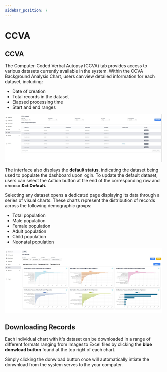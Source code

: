 ```yaml
---
sidebar_position: 7
---
```


# CCVA
## CCVA
The Computer-Coded Verbal Autopsy (CCVA) tab provides access to various datasets currently available in the system. Within the CCVA Background Analysis Chart, users can view detailed information for each dataset, including:

- Date of creation
- Total records in the dataset
- Elapsed processing time
- Start and end ranges

![Dashboard image 1](./img/dashboard/ccva.jpg)

The interface also displays the **default status**, indicating the dataset being used to populate the dashboard upon login. To update the default dataset, users can select the Action button at the end of the corresponding row and choose **Set Default.**

Selecting any dataset opens a dedicated page displaying its data through a series of visual charts. These charts represent the distribution of records across the following demographic groups:

- Total population
- Male population
- Female population
- Adult population
- Child population
- Neonatal population

![Dashboard image 1](./img/dashboard/ccva1.jpg)

## Downloading Records
Each individual chart with it's dataset can be downloaded in a range of different formats ranging from Images to Excel files by clicking the **blue donwload button** found at the top right of each chart.

Simply clicking the donwload button once will automatically intiate the donwnload from the system serves to the your computer.